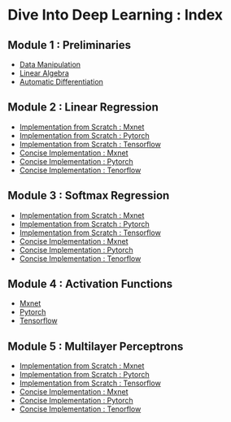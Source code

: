 # Dive Into Deep Learning : Index
## Module 1 : Preliminaries
* [Data Manipulation](https://github.com/anubhavgupta1/D2L.AI/blob/main/Preliminaries/Data%20Manipulation.ipynb)
* [Linear Algebra](https://github.com/anubhavgupta1/D2L.AI/blob/main/Preliminaries/Linear%20Algebra.ipynb)
* [Automatic Differentiation](https://github.com/anubhavgupta1/D2L.AI/blob/main/Preliminaries/Automatic%20Differentiation.ipynb)
## Module 2 : Linear Regression
* [Implementation from Scratch : Mxnet](https://github.com/anubhavgupta1/Dive-Into-Deep-Learning/blob/main/Linear%20Regression/Implementation%20from%20Scratch/mxnet.ipynb)
* [Implementation from Scratch : Pytorch](https://github.com/anubhavgupta1/Dive-Into-Deep-Learning/blob/main/Linear%20Regression/Implementation%20from%20Scratch/pytorch.ipynb)
* [Implementation from Scratch : Tensorflow](https://github.com/anubhavgupta1/Dive-Into-Deep-Learning/blob/main/Linear%20Regression/Implementation%20from%20Scratch/tensorflow.ipynb)
* [Concise Implementation : Mxnet](https://github.com/anubhavgupta1/Dive-Into-Deep-Learning/blob/main/Linear%20Regression/Concise%20Implementation/mxnet.ipynb)
* [Concise Implementation : Pytorch](https://github.com/anubhavgupta1/Dive-Into-Deep-Learning/blob/main/Linear%20Regression/Concise%20Implementation/pytorch.ipynb)
* [Concise Implementation : Tenorflow](https://github.com/anubhavgupta1/Dive-Into-Deep-Learning/blob/main/Linear%20Regression/Concise%20Implementation/tensorflow.ipynb)
## Module 3 : Softmax Regression
* [Implementation from Scratch : Mxnet](https://github.com/anubhavgupta1/Dive-Into-Deep-Learning/blob/main/Softmax%20Regression/Implementation%20from%20Scratch/mxnet.ipynb)
* [Implementation from Scratch : Pytorch](https://github.com/anubhavgupta1/Dive-Into-Deep-Learning/blob/main/Softmax%20Regression/Implementation%20from%20Scratch/pytorch.ipynb)
* [Implementation from Scratch : Tensorflow](https://github.com/anubhavgupta1/Dive-Into-Deep-Learning/blob/main/Softmax%20Regression/Implementation%20from%20Scratch/tensorflow.ipynb)
* [Concise Implementation : Mxnet](https://github.com/anubhavgupta1/Dive-Into-Deep-Learning/blob/main/Softmax%20Regression/Concise%20Implementation/mxnet.ipynb)
* [Concise Implementation : Pytorch](https://github.com/anubhavgupta1/Dive-Into-Deep-Learning/blob/main/Softmax%20Regression/Concise%20Implementation/pytorch.ipynb)
* [Concise Implementation : Tenorflow](https://github.com/anubhavgupta1/Dive-Into-Deep-Learning/blob/main/Softmax%20Regression/Concise%20Implementation/tensorflow.ipynb)
## Module 4 : Activation Functions
* [Mxnet](https://github.com/anubhavgupta1/Dive-Into-Deep-Learning/blob/main/Activation%20Functions/mxnet.ipynb)
* [Pytorch](https://github.com/anubhavgupta1/Dive-Into-Deep-Learning/blob/main/Activation%20Functions/pytorch.ipynb)
* [Tensorflow](https://github.com/anubhavgupta1/Dive-Into-Deep-Learning/blob/main/Activation%20Functions/tensorflow.ipynb)
## Module 5 : Multilayer Perceptrons
* [Implementation from Scratch : Mxnet](https://github.com/anubhavgupta1/Dive-Into-Deep-Learning/blob/main/Multilayer%20Perceptrons/Implementation%20from%20Scratch/mxnet.ipynb)
* [Implementation from Scratch : Pytorch](https://github.com/anubhavgupta1/Dive-Into-Deep-Learning/blob/main/Multilayer%20Perceptrons/Implementation%20from%20Scratch/pytorch.ipynb)
* [Implementation from Scratch : Tensorflow](https://github.com/anubhavgupta1/Dive-Into-Deep-Learning/blob/main/Multilayer%20Perceptrons/Implementation%20from%20Scratch/tensorflow.ipynb)
* [Concise Implementation : Mxnet]()
* [Concise Implementation : Pytorch]()
* [Concise Implementation : Tenorflow]()
